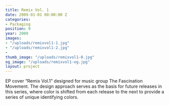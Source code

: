 ```yaml
---
title: Remix Vol. 1
date: 2009-01-01 00:00:00 Z
categories:
- Packaging
position: 9
year: 2009
images:
- "/uploads/remixvol1-1.jpg"
- "/uploads/remixvol1-2.jpg"
- 
thumb_image: "/uploads/remixvol1-0.jpg"
og_image: "/uploads/remixvol1-og.jpg"
layout: project
---
```


EP cover “Remix Vol.1” designed for music group The Fascination Movement. The design approach serves as the basis for future releases in this series, where color is shifted from each release to the next to provide a series of unique identifying colors.
